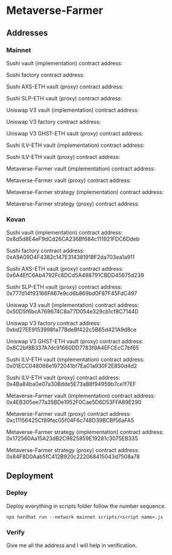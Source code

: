 # Metaverse-Farmer

## Addresses

### Mainnet

Sushi vault (implementation) contract address: 

Sushi factory contract address: 

Sushi AXS-ETH vault (proxy) contract address: 

Sushi SLP-ETH vault (proxy) contract address: 

Uniswap V3 vault (implementation) contract address: 

Uniswap V3 factory contract address: 

Uniswap V3 GHST-ETH vault (proxy) contract address: 

Sushi ILV-ETH vault (implementation) contract address: 

Sushi ILV-ETH vault (proxy) contract address: 

Metaverse-Farmer vault (implementation) contract address: 

Metaverse-Farmer vault (proxy) contract address: 

Metaverse-Farmer strategy (implementation) contract address: 

Metaverse-Farmer strategy (proxy) contract address: 

### Kovan

Sushi vault (implementation) contract address: 0x8d5d8E4eF9dCd26CA236Bf684c111921FDC6Ddeb

Sushi factory contract address: 0xA9A09D4F4382c147E314381918F2da703ea1a911

Sushi AXS-ETH vault (proxy) contract address: 0x6A4EfC6Ab4792Fc8DCd5A488791CBDD45675d239

Sushi SLP-ETH vault (proxy) contract address: 0x777d14f93166FA67e9cd6b869bd0F87F45FdC497

Uniswap V3 vault (implementation) contract address: 0x50D5f6bcA769674C8a77D054e329cb1cf8C7144D

Uniswap V3 factory contract address: 0xbd27EE9153998fa77BdeBf422c5B65d421A9d8ce

Uniswap V3 GHST-ETH vault (proxy) contract address: 0x8C2bf8B337A7dc91660DD7783f9A4EFCEcC7bf65

Sushi ILV-ETH vault (implementation) contract address: 0x01ECC048066e1972041bf7Ea01a930F2E850d4d2

Sushi ILV-ETH vault (proxy) contract address: 0x4Ba84ba0e07a30Bdde5E73aB8f94959b7ce1f7EF

Metaverse-Farmer vault (implementation) contract address: 0x4EB305ee77a35BDe1952F0Cae5D6D53FFA89E290

Metaverse-Farmer vault (proxy) contract address: 0xc11156425Cf89fec05f04F6c748D39BCBf56aFA5

Metaverse-Farmer strategy (implementation) contract address: 0x172560Aa15A23dB2C9825859E19281c3075EB335

Metaverse-Farmer strategy (proxy) contract address: 0x84F8D0Aab5fC412B920c222068415043d7508a78

## Deployment

### Deploy

Deploy everything in scripts folder follow the number sequence.

```
npx hardhat run --network mainnet scripts/<script name>.js
```

### Verify
Give me all the address and I will help in verification.
